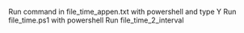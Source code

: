 Run command in file_time_appen.txt with powershell and type Y
Run file_time.ps1 with powershell
Run file_time_2_interval
